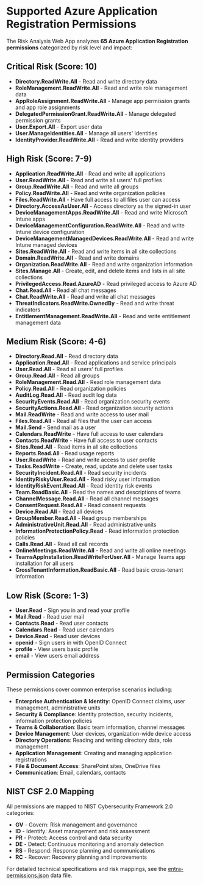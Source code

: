 # Supported Azure Application Registration Permissions

The Risk Analysis Web App analyzes **65 Azure Application Registration permissions** categorized by risk level and impact:

## Critical Risk (Score: 10)
- **Directory.ReadWrite.All** - Read and write directory data
- **RoleManagement.ReadWrite.All** - Read and write role management data  
- **AppRoleAssignment.ReadWrite.All** - Manage app permission grants and app role assignments
- **DelegatedPermissionGrant.ReadWrite.All** - Manage delegated permission grants
- **User.Export.All** - Export user data
- **User.ManageIdentities.All** - Manage all users' identities
- **IdentityProvider.ReadWrite.All** - Read and write identity providers

## High Risk (Score: 7-9)  
- **Application.ReadWrite.All** - Read and write all applications
- **User.ReadWrite.All** - Read and write all users' full profiles
- **Group.ReadWrite.All** - Read and write all groups
- **Policy.ReadWrite.All** - Read and write organization policies
- **Files.ReadWrite.All** - Have full access to all files user can access
- **Directory.AccessAsUser.All** - Access directory as the signed-in user
- **DeviceManagementApps.ReadWrite.All** - Read and write Microsoft Intune apps
- **DeviceManagementConfiguration.ReadWrite.All** - Read and write Intune device configuration
- **DeviceManagementManagedDevices.ReadWrite.All** - Read and write Intune managed devices
- **Sites.ReadWrite.All** - Read and write items in all site collections
- **Domain.ReadWrite.All** - Read and write domains
- **Organization.ReadWrite.All** - Read and write organization information
- **Sites.Manage.All** - Create, edit, and delete items and lists in all site collections
- **PrivilegedAccess.Read.AzureAD** - Read privileged access to Azure AD
- **Chat.Read.All** - Read all chat messages
- **Chat.ReadWrite.All** - Read and write all chat messages
- **ThreatIndicators.ReadWrite.OwnedBy** - Read and write threat indicators
- **EntitlementManagement.ReadWrite.All** - Read and write entitlement management data

## Medium Risk (Score: 4-6)
- **Directory.Read.All** - Read directory data
- **Application.Read.All** - Read applications and service principals
- **User.Read.All** - Read all users' full profiles
- **Group.Read.All** - Read all groups
- **RoleManagement.Read.All** - Read role management data
- **Policy.Read.All** - Read organization policies
- **AuditLog.Read.All** - Read audit log data
- **SecurityEvents.Read.All** - Read organization security events
- **SecurityActions.Read.All** - Read organization security actions
- **Mail.ReadWrite** - Read and write access to user mail
- **Files.Read.All** - Read all files that the user can access
- **Mail.Send** - Send mail as a user
- **Calendars.ReadWrite** - Have full access to user calendars
- **Contacts.ReadWrite** - Have full access to user contacts
- **Sites.Read.All** - Read items in all site collections
- **Reports.Read.All** - Read usage reports
- **User.ReadWrite** - Read and write access to user profile
- **Tasks.ReadWrite** - Create, read, update and delete user tasks
- **SecurityIncident.Read.All** - Read security incidents
- **IdentityRiskyUser.Read.All** - Read risky user information
- **IdentityRiskEvent.Read.All** - Read identity risk events
- **Team.ReadBasic.All** - Read the names and descriptions of teams
- **ChannelMessage.Read.All** - Read all channel messages
- **ConsentRequest.Read.All** - Read consent requests
- **Device.Read.All** - Read all devices
- **GroupMember.Read.All** - Read group memberships
- **AdministrativeUnit.Read.All** - Read administrative units
- **InformationProtectionPolicy.Read** - Read information protection policies
- **Calls.Read.All** - Read all call records
- **OnlineMeetings.ReadWrite.All** - Read and write all online meetings
- **TeamsAppInstallation.ReadWriteForUser.All** - Manage Teams app installation for all users
- **CrossTenantInformation.ReadBasic.All** - Read basic cross-tenant information

## Low Risk (Score: 1-3)
- **User.Read** - Sign you in and read your profile
- **Mail.Read** - Read user mail
- **Contacts.Read** - Read user contacts
- **Calendars.Read** - Read user calendars
- **Device.Read** - Read user devices
- **openid** - Sign users in with OpenID Connect
- **profile** - View users basic profile  
- **email** - View users email address

## Permission Categories

These permissions cover common enterprise scenarios including:

- **Enterprise Authentication & Identity**: OpenID Connect claims, user management, administrative units
- **Security & Compliance**: Identity protection, security incidents, information protection policies
- **Teams & Collaboration**: Basic team information, channel messages
- **Device Management**: User devices, organization-wide device access
- **Directory Operations**: Reading and writing directory data, role management
- **Application Management**: Creating and managing application registrations
- **File & Document Access**: SharePoint sites, OneDrive files
- **Communication**: Email, calendars, contacts

## NIST CSF 2.0 Mapping

All permissions are mapped to NIST Cybersecurity Framework 2.0 categories:

- **GV** - Govern: Risk management and governance
- **ID** - Identify: Asset management and risk assessment  
- **PR** - Protect: Access control and data security
- **DE** - Detect: Continuous monitoring and anomaly detection
- **RS** - Respond: Response planning and communications
- **RC** - Recover: Recovery planning and improvements

For detailed technical specifications and risk mappings, see the [entra-permissions.json](docs/data/entra-permissions.json) data file.